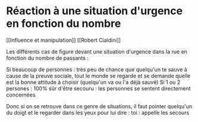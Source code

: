 # Réaction à une situation d'urgence en fonction du nombre
[[Influence et manipulation]]
[[Robert Cialdini]]

Les différents cas de figure devant une situation d'urgence dans la rue en fonction du nombre de passants :

Si beaucoup de personnes : très peu de chance que quelqu'un te sauve à cause de la preuve sociale, tout le monde se regarde et se demande quelle est la bonne attitude à choisir (quelqu'un va ou l'a déjà sauvé)
Si 1 ou 2 persones : 100% sûr d'être secouru : les personnes se sentent directement concernées

Donc si on se retrouve dans ce genre de situations, il faut pointer quelqu'un du doigt et le regarder dans les yeux pour lui dire : toi : appelle les secours